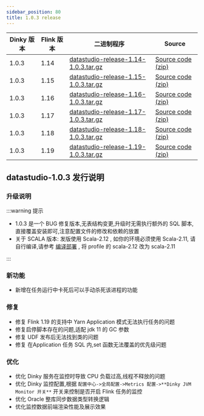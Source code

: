 ```yaml
---
sidebar_position: 80
title: 1.0.3 release
---
```


| Dinky 版本 | Flink 版本 | 二进制程序                                                                                                                           | Source                                                                                |
|----------|----------|---------------------------------------------------------------------------------------------------------------------------------|---------------------------------------------------------------------------------------|
| 1.0.3    | 1.14     | [datastudio-release-1.14-1.0.3.tar.gz](https://github.com/DataLinkDC/dinky/releases/download/v1.0.3/datastudio-release-1.14-1.0.3.tar.gz) | [Source code (zip)](https://github.com/DataLinkDC/dinky/archive/refs/tags/v1.0.3.zip) |
| 1.0.3    | 1.15     | [datastudio-release-1.15-1.0.3.tar.gz](https://github.com/DataLinkDC/dinky/releases/download/v1.0.3/datastudio-release-1.15-1.0.3.tar.gz) | [Source code (zip)](https://github.com/DataLinkDC/dinky/archive/refs/tags/v1.0.3.zip) |
| 1.0.3    | 1.16     | [datastudio-release-1.16-1.0.3.tar.gz](https://github.com/DataLinkDC/dinky/releases/download/v1.0.3/datastudio-release-1.16-1.0.3.tar.gz) | [Source code (zip)](https://github.com/DataLinkDC/dinky/archive/refs/tags/v1.0.3.zip) |
| 1.0.3    | 1.17     | [datastudio-release-1.17-1.0.3.tar.gz](https://github.com/DataLinkDC/dinky/releases/download/v1.0.3/datastudio-release-1.17-1.0.3.tar.gz) | [Source code (zip)](https://github.com/DataLinkDC/dinky/archive/refs/tags/v1.0.3.zip) |
| 1.0.3    | 1.18     | [datastudio-release-1.18-1.0.3.tar.gz](https://github.com/DataLinkDC/dinky/releases/download/v1.0.3/datastudio-release-1.18-1.0.3.tar.gz) | [Source code (zip)](https://github.com/DataLinkDC/dinky/archive/refs/tags/v1.0.3.zip) |
| 1.0.3    | 1.19     | [datastudio-release-1.19-1.0.3.tar.gz](https://github.com/DataLinkDC/dinky/releases/download/v1.0.3/datastudio-release-1.19-1.0.3.tar.gz) | [Source code (zip)](https://github.com/DataLinkDC/dinky/archive/refs/tags/v1.0.3.zip) |

## datastudio-1.0.3 发行说明

### 升级说明

:::warning 提示

- 1.0.3 是一个 BUG 修复版本,无表结构变更,升级时无需执行额外的 SQL 脚本, 直接覆盖安装即可,注意配置文件的修改和依赖的放置
- 关于 SCALA 版本: 发版使用 Scala-2.12 , 如你的环境必须使用 Scala-2.11, 请自行编译,请参考 [编译部署](../docs/next/deploy_guide/compile_deploy) , 将 profile 的 scala-2.12 改为 scala-2.11

:::

### 新功能
- 新增在任务运行中卡死后可以手动杀死该进程的功能

### 修复
- 修复 Flink 1.19 的支持中 Yarn Application 模式无法执行任务的问题
- 修复启停脚本存在的问题,适配 jdk 11 的 GC 参数
- 修复 UDF 发布后无法找到类的问题
- 修复 在Application 任务  SQL 内,set 函数无法覆盖的优先级问题

### 优化
- 优化 Dinky 服务在监控时导致 CPU 负载过高,线程不释放的问题
- 优化 Dinky 监控配置,根据 `配置中心->全局配置->Metrics 配置->**Dinky JVM Monitor 开关**` 开关来控制是否开启 Flink 任务的监控
- 优化 Oracle 整库同步数据类型转换逻辑
- 优化监控数据前端渲染性能及展示效果





